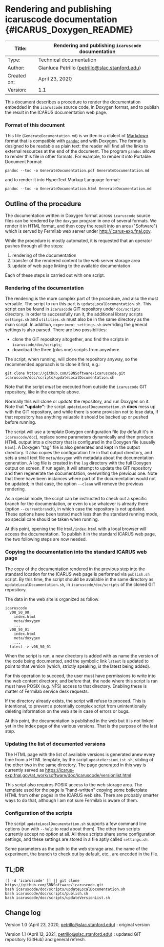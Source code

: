 # Rendering and publishing icaruscode documentation {#ICARUS_Doxygen_README}

| Title:          | Rendering and publishing `icaruscode` documentation  |
| --------------- | ---------------------------------------------------- |
| Type:           | Technical documentation                              |
| Author:         | Gianluca Petrillo (petrillo@slac.stanford.edu)       |
| Created on:     | April 23, 2020                                       |
| Version:        | 1.1                                                  |


This document describes a procedure to render the documentation embedded in the
`icaruscode` source code, in Doxygen format, and to publish the result in the
ICARUS documentation web page.


### Format of this document

This file (`GenerateDocumentation.md`) is written in a dialect of [Markdown]
format that is compatible with [`pandoc`][pandoc] and with Doxygen. The format
is designed to be readable as plain text: the reader will find all the links to
external resources at the end of the document.
The program `pandoc` allows to render this file in other formats. For example,
to render it into Portable Document Format:
    
    pandoc --toc -o GenerateDocumentation.pdf GenerateDocumentation.md
    
and to render it into HyperText Markup Language format:
    
    pandoc --toc -o GenerateDocumentation.html GenerateDocumentation.md
    


## Outline of the procedure ####################################################


The documentation written in Doxygen format across `icaruscode` source files
can be rendered by the `doxygen` program in one of several formats.
We render it in HTML format, and then copy the result into an area ("Software")
which is served by Fermilab web server under http://icarus-exp.fnal.gov.

While the procedure is mostly automated, it is requested that an operator pushes
through all the steps:

1. rendering of the documentation
2. transfer of the rendered content to the web server storage area
3. update of web page linking to the available documentation

Each of these steps is carried out with one script.


### Rendering of the documentation

The rendering is the more complex part of the procedure, and also the most
versatile.
The script to run this part is `updateLocalDocumentation.sh`. This script can
be found in `icaruscode` GIT repository under `doc/scripts` directory.
In order to successfully run it, the additional library scripts `settings.sh`
and `utilities.sh` must also be in the same directory as the main script.
In addition, `experiment_settings.sh` overriding the general settings is also
parsed.
There are two possibilities:

* clone the GIT repository altogether, and find the scripts in
  `icaruscode/doc/scripts`;
* download the three (plus one) scripts from anywhere.

The script, when running, will clone the repository anyway, so the recommended
approach is to clone it first, e.g.:
    
    git clone https://github.com/SBNSoftware/icaruscode.git
    icaruscode/doc/scripts/updateLocalDocumentation.sh
    
Note that the script *must* be executed from outside the `icaruscode` GIT
repository, like in the example above.

Normally this will clone or _update_ the repository, and run Doxygen on it.
Note that **"update"**: the script `updateLocalDocumentation.sh` **does** mess
up with the GIT repository, and while there is some provision not to lose data,
if that repository has anything valuable it should be backed up or pushed before
running.

The script will use a template Doxygen configuration file (by default it's
in `icaruscode/doc`), replace some parameters dynamically and then produce HTML
output into a directory that is configured in the Doxygen file (usually `html`).
A Doxygen "tag" file is also generated and kept in the output directory.
It also copies the configuration file in that output directory, and sets a small
text file `meta/doxygen` with metadata about the documentation generation.
A log file is created in the `log` directory with the full Doxygen output on
screen.
If run again, it will attempt to update the GIT repository and then regenerate
the documentation, overwriting the previous one. Note that there have been
instances where part of the documentation would not be updated; in that case,
the option `--clean` will remove the previous rendering.

As a special mode, the script can be instructed to check out a specific branch
for the documentation, or even to use whatever is already there (option
`--currentbranch`), in which case the repository is not updated. These options
have been tested much less than the standard running mode, so special care
should be taken when running.

At this point, opening the file `html/index.html` with a local browser will
access the documentation. To publish it in the standard ICARUS web page, the two
following steps are now needed.


### Copying the documentation into the standard ICARUS web page

The copy of the documentation rendered in the previous step into the standard
location for the ICARUS web page is performed via `publish.sh` script.
By this time, the script should be available in the same directory as 
`updateLocalDocumentation.sh`, in `icaruscode/doc/scripts` of the cloned GIT
repository.

The data in the web site is organized as follow:
    
    icaruscode
      v08_50_00
        index.html
        meta/doxygen
        ...
      v08_50_01
        index.html
        meta/doxygen
        ...
      latest -> v08_50_01
    
When the script is run, a new directory is added with as name the version of the
code being documented, and the symbolic link `latest` is updated to point to
that version (which, strictly speaking, _is_ the latest being added).

For this operation to succeed, the user must have permissions to write into the
web content directory; and before that, the node where this script is ran must
have POSIX (e.g. NFS) access to that directory. Enabling these is matter of
Fermilab service desk requests.

If the directory already exists, the script will refuse to proceed. This is
intentional, to prevent a potentially complex script from unintentionally
deleting information on the web site in case of errors or bugs.

At this point, the documentation is published in the web but it is not linked
yet in the index page of the various versions. That is the purpose of the last
step.


### Updating the list of documented versions

The HTML page with the list of available versions is generated anew every time
from a HTML template, by the script `updateVersionList.sh`, sibling of the
other two in the same directory.
The page generated in this way is currently served as
https://icarus-exp.fnal.gov/at_work/software/doc/icaruscode/versionlist.html

This script also requires POSIX access to the web storage area.
The template used for the page is "hand-written" copying some boilerplate
HTML from other pages in the ICARUS web site.
There are probably smarter ways to do that, although I am not sure Fermilab is
aware of them.


### Configuration of the scripts

The script `updateLocalDocumentation.sh` supports a few command line options
(run with `--help` to read about them). The other two scripts currently accept
no option at all. All three scripts share some configuration settings, and these
settings are stored in a file aptly called `settings.sh`.

Some parameters as the path to the web storage area, the name of the experiment,
the branch to check out by default, etc., are encoded in the file.


## TL;DR #######################################################################

    
    [[ -d 'icaruscode' ]] || git clone https://github.com/SBNSoftware/icaruscode.git
    bash icaruscode/doc/scripts/updateLocalDocumentation.sh
    bash icaruscode/doc/scripts/publish.sh
    bash icaruscode/doc/scripts/updateVersionList.sh
    


## Change log ##################################################################

Version 1.0 (April 23, 2020, petrillo@slac.stanford.edu)
:   original version

Version 1.1 (April 12, 2021, petrillo@slac.stanford.edu)
:   updated GIT repository (GitHub) and general refresh.


[Markdown]: https://daringfireball.net/projects/markdown

[pandoc]: https://pandoc.org/MANUAL.html

[ICARUSdoc]:
  <https://icarus-exp.fnal.gov/at_work/software/doc/icaruscode/versionlist.html>
